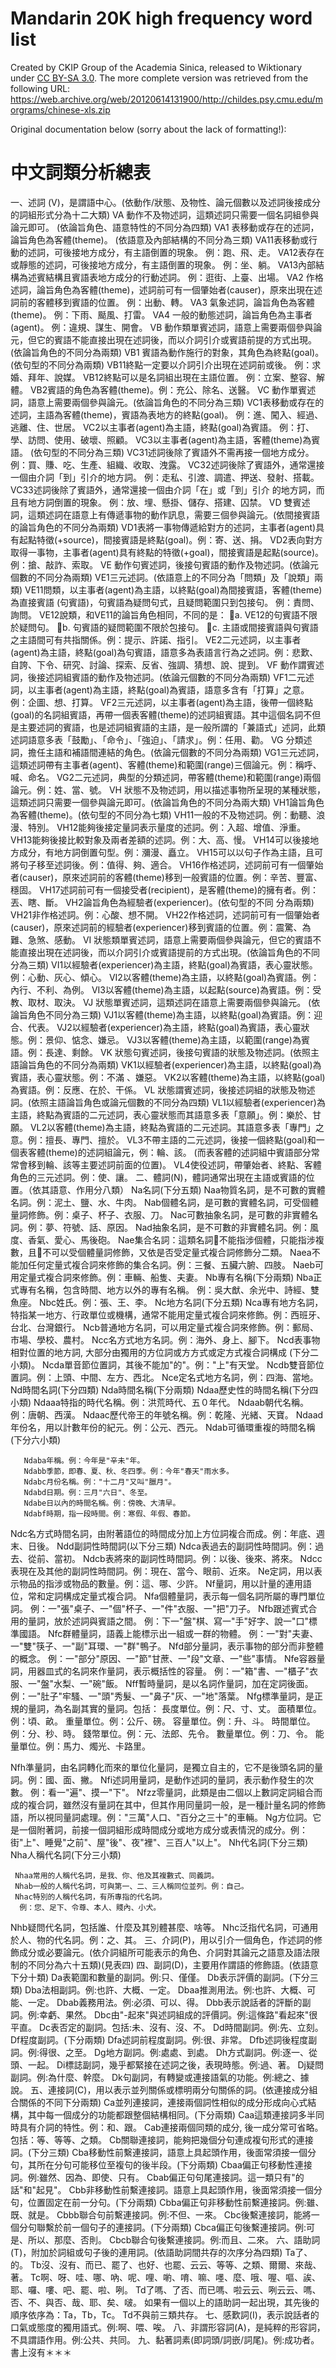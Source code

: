 # Mandarin 20K high frequency word list

Created by CKIP Group of the Academia Sinica, released to Wiktionary under [CC BY-SA 3.0](https://creativecommons.org/licenses/by-sa/3.0/). The more complete version was retrieved from the following URL: https://web.archive.org/web/20120614131900/http://childes.psy.cmu.edu/morgrams/chinese-xls.zip

Original documentation below (sorry about the lack of formatting!):


# 中文詞類分析總表

一、述詞 (V)，是謂語中心。(依動作/狀態、及物性、論元個數以及述詞後接成分的詞組形式分為十二大類)
VA	動作不及物述詞，這類述詞只需要一個名詞組參與論元即可。 (依論旨角色、語意特性的不同分為四類)
VA1	表移動或存在的述詞，論旨角色為客體(theme)。 (依語意及內部結構的不同分為三類)
VA11表移動或行動的述詞，可後接地方成分，有主語倒置的現象。
      	例：跑、飛、走。
VA12表存在或靜態的述詞，可後接地方成分，有主語倒置的現象。
    	  	例：坐、躺。
VA13內部結構為述賓結構且賓語表地方成分的行動述詞。
例：逛街、上臺、出場。
VA2	作格述詞，論旨角色為客體(theme)，述詞前可有一個肇始者(causer)，原來出現在述詞前的客體移到賓語的位置。
例：出動、轉。
VA3	氣象述詞，論旨角色為客體(theme)。
    			例：下雨、颳風、打雷。
VA4	一般的動態述詞，論旨角色為主事者(agent)。
    			例：違規、謀生、開會。
VB	動作類單賓述詞，語意上需要兩個參與論元，但它的賓語不能直接出現在述詞後，而以介詞引介或賓語前提的方式出現。(依論旨角色的不同分為兩類)
VB1	賓語為動作施行的對象，其角色為終點(goal)。 (依句型的不同分為兩類)
VB11終點一定要以介詞引介出現在述詞前或後。
例：求婚、拜年、說媒。
VB12終點可以是名詞組出現在主語位置。
例：立案、整容、解體。
VB2賓語的角色為客體(theme)。例：充公、除名、送醫。
VC	動作單賓述詞，語意上需要兩個參與論元。(依論旨角色的不同分為三類)
VC1表移動或存在的述詞，主語為客體(theme)，賓語為表地方的終點(goal)。
例：進、闖入、經過、逃離、住、世居。
VC2以主事者(agent)為主語，終點(goal)為賓語。
    例：打、學、訪問、使用、破壞、照顧。
VC3以主事者(agent)為主語，客體(theme)為賓語。
    (依句型的不同分為三類)
         VC31述詞後除了賓語外不需再接一個地方成分。
      例：買、賺、吃、生產、組織、收取、洩露。
     VC32述詞後除了賓語外，通常還接一個由介詞「到」引介的地方詞。
      例：走私、引渡、調遣、押送、發射、搭載。
     VC33述詞後除了賓語外，通常還接一個由介詞「在」或「到」引介
      的地方詞，而且有地方詞倒置的現象。
      例：放、埋、懸掛、儲存、搭建、囚禁。
VD	雙賓述詞，這類述詞在語意上有傳遞事物的動作訊息，需要三個參與論元。(依間接賓語的論旨角色的不同分為兩類)
     VD1表將一事物傳遞給對方的述詞，主事者(agent)具有起點特徵(+source)，間接賓語是終點(goal)。例：寄、送、捐。
   VD2表向對方取得一事物，主事者(agent)具有終點的特徵(+goal)，間接賓語是起點(source)。例：搶、敲詐、索取。
VE	動作句賓述詞，後接句賓語的動作及物述詞。(依論元個數的不同分為兩類)
   VE1三元述詞。(依語意上的不同分為「問類」及「說類」兩類)
       VE11問類，以主事者(agent)為主語，以終點(goal)為間接賓語，客體(theme)為直接賓語 (句賓語)，句賓語為疑問句式，且疑問範圍只到包接句。 例：責問、詢問。
     VE12說類，和VE11的論旨角色相同，不同的是：
          a. VE12的句賓語不限於疑問句。
       b. 句賓語的疑問範圍不限於包接句。
       c. 主語或間接賓語與句賓語之主語間可有共指關係。例：提示、許諾、指引。
   VE2二元述詞，以主事者(agent)為主語，終點(goal)為句賓語，語意多為表語言行為之述詞。例：悲歎、自誇、下令、研究、討論、探索、反省、強調、猜想、說、提到。
 VF	動作謂賓述詞，後接述詞組賓語的動作及物述詞。(依論元個數的不同分為兩類)
    VF1二元述詞，以主事者(agent)為主語，終點(goal)為賓語，語意多含有「打算」之意。例：企圖、想、打算。
   VF2三元述詞，以主事者(agent)為主語，後帶一個終點(goal)的名詞組賓語，再帶一個表客體(theme)的述詞組賓語。其中這個名詞不但是主要述詞的賓語，也是述詞組賓語的主語，是一般所謂的「兼語式」述詞，此類述詞語意多表「鼓勵」、「命令」、「強迫」、「請求」。例：任用、勸。
VG	分類述詞，擔任主語和補語間連結的角色。(依論元個數的不同分為兩類)
   VG1三元述詞，這類述詞帶有主事者(agent)、客體(theme)和範圍(range)三個論元。例：稱呼、喊、命名。
   VG2二元述詞，典型的分類述詞，帶客體(theme)和範圍(range)兩個論元。例：姓、當、號。
VH	狀態不及物述詞，用以描述事物所呈現的某種狀態，這類述詞只需要一個參與論元即可。(依論旨角色的不同分為兩大類)
    VH1論旨角色為客體(theme)。(依句型的不同分為七類)
      VH11一般的不及物述詞。例：動聽、浪漫、特別。
     VH12能夠後接定量詞表示量度的述詞。例：入超、增值、淨重。
     VH13能夠後接比較對象及兩者差額的述詞。例：大、高、慢。
     VH14可以後接地方成分，有地方詞倒置句型。例：瀰漫、矗立。
     VH15可以以句子作為主語，且可將句子移至述詞後。例：值得、夠、適合。
     VH16作格述詞，述詞前可有一個肇始者(causer)，原來述詞前的客體(theme)移到一般賓語的位置。例：辛苦、豐富、穩固。
     VH17述詞前可有一個接受者(recipient)，是客體(theme)的擁有者。例：丟、瞎、斷。
   VH2論旨角色為經驗者(experiencer)。(依句型的不同
    分為兩類)
     VH21非作格述詞。例：心酸、想不開。
     VH22作格述詞，述詞前可有一個肇始者(causer)，原來述詞前的經驗者(experiencer)移到賓語的位置。例：震驚、為難、急煞、感動。
VI	狀態類單賓述詞，語意上需要兩個參與論元，但它的賓語不能直接出現在述詞後，而以介詞引介或賓語提前的方式出現。(依論旨角色的不同分為三類)
   VI1以經驗者(experiencer)為主語，終點(goal)為賓語，表心靈狀態。例：心動、灰心、傾心。
   VI2以客體(theme)為主語，以終點(goal)為賓語。例：內行、不利、為例。
   VI3以客體(theme)為主語，以起點(source)為賓語。例：受教、取材、取決。
 VJ	狀態單賓述詞，這類述詞在語意上需要兩個參與論元。 (依論旨角色不同分為三類)
    VJ1以客體(theme)為主語，以終點(goal)為賓語。例：迎合、代表。
   VJ2以經驗者(experiencer)為主語，終點(goal)為賓語，表心靈狀態。例：景仰、惦念、嫌忌。
   VJ3以客體(theme)為主語，以範圍(range)為賓語。例：長達、剩餘。
VK	狀態句賓述詞，後接句賓語的狀態及物述詞。(依照主語論旨角色的不同分為兩類)
   VK1以經驗者(experiencer)為主語，以終點(goal)為賓語，表心靈狀態。例：不滿 、嫌惡。
   VK2以客體(theme)為主語，以終點(goal)為賓語。例：反應、在於、干係。
VL	狀態謂賓述詞，後接述詞組的狀態及物述詞。(依照主語論旨角色或論元個數的不同分為四類)
   VL1以經驗者(experiencer)為主語，終點為賓語的二元述詞，表心靈狀態而其語意多表「意願」。例：樂於、甘願。
   VL2以客體(theme)為主語，終點為賓語的二元述詞。其語意多表「專門」之意。例：擅長、專門、擅於。
   VL3不帶主語的二元述詞，後接一個終點(goal)和一個表客體(theme)的述詞組論元，例：輪、該。 (而表客體的述詞組中賓語部分常常會移到輪、該等主要述詞前面的位置)。
   VL4使役述詞，帶肇始者、終點、客體角色的三元述詞。例：使、讓。
二、體詞(N)，體詞通常出現在主語或賓語的位置。（依其語意、作用分八類）
 Na名詞(下分五類)
   Naa物質名詞，是不可數的實體名詞。例：泥土、鹽、水、牛肉。
   Nab個體名詞，是可數的實體名詞，可受個體量詞修飾。例：桌子、杯子、衣服、刀。
   Nac可數抽象名詞，是可數的非實體名詞。例：夢、符號、話、原因。
   Nad抽象名詞，是不可數的非實體名詞。例：風度、香氣、愛心、馬後砲。
   Nae集合名詞：這類名詞不能指涉個體，只能指涉複數，且不可以受個體量詞修飾，又依是否受定量式複合詞修飾分二類。
     Naea不能加任何定量式複合詞來修飾的集合名詞。例：三餐、五臟六腑、四肢。
     Naeb可用定量式複合詞來修飾。例：車輛、船隻、夫妻。
 Nb專有名稱(下分兩類)
   Nba正式專有名稱，包含時間、地方以外的專有名稱。
    例：吳大猷、余光中、詩經、雙魚座。
   Nbc姓氏。例：張、王、李。
 Nc地方名詞(下分五類)
   Nca專有地方名詞，特指某一地方、行政單位或機構，通常不能用定量式複合詞來修飾。例：西班牙、台北、台灣銀行。
   Ncb普通地方名詞，可以用定量式複合詞來修飾。例：郵局、市場、學校、農村。
   Ncc名方式地方名詞。例：海外、身上、腳下。
   Ncd表事物相對位置的地方詞, 大部分由獨用的方位詞或方方式或定方式複合詞構成 (下分二小類)。
     Ncda單音節位置詞，其後不能加"的"。例："上"有天堂。
     Ncdb雙音節位置詞。例：上頭、中間、左方、西北。
   Nce定名式地方名詞，例：四海、當地。
 Nd時間名詞(下分四類)
   Nda時間名稱(下分兩類)
      Ndaa歷史性的時間名稱(下分四小類)
       Ndaaa特指的時代名稱。例：洪荒時代、五０年代。
       Ndaab朝代名稱。例：唐朝、西漢。
       Ndaac歷代帝王的年號名稱。例：乾隆、光緒、天寶。
       Ndaad年份名，用以計數年份的紀元。例：公元、西元。
      Ndab可循環重複的時間名稱(下分六小類)

       Ndaba年稱。例：今年是"辛未"年。
       Ndabb季節，即春、夏、秋、冬四季。例：今年"春天"雨水多。
       Ndabc月份名稱。例："十二月"又叫"臘月"。
       Ndabd日期。例：三月"六日"、冬至。
       Ndabe日以內的時間名稱。例：傍晚、大清早。
       Ndabf時期，指一段時間。例：寒假、年假、春節。
   Ndc名方式時間名詞，由附著語位的時間成分加上方位詞複合而成。例：年底、週末、日後。
   Ndd副詞性時間詞(以下分三類)
     Ndca表過去的副詞性時間詞。例：過去、從前、當初。
     Ndcb表將來的副詞性時間詞。例：以後、後來、將來。
     Ndcc表現在及其他的副詞性時間詞。例：現在、當今、眼前、近來。
 Ne定詞，用以表示物品的指涉或物品的數量。例：這、哪、少許。
 Nf量詞，用以計量的連用語位，常和定詞構成定量式複合詞。
   Nfa個體量詞，表示每一個名詞所屬的專門單位詞。
    例：一"張"桌子、一"個"杯子、一"件"衣服、一"把"刀子。
   Nfb跟述賓式合用的量詞，放於述詞與賓語之間。
    例：下一"盤"棋、寫一"手"好字、說一"口"標準國語。
   Nfc群體量詞，語義上能標示出一組或一群的物體。
    例：一"對"夫妻、一"雙"筷子、一"副"耳環、一"群"鴨子。
   Nfd部分量詞，表示事物的部分而非整體的概念。
    例：一"部分"原因、一"節"甘蔗、一"段"文章、一"些"事情。
   Nfe容器量詞，用器皿式的名詞來作量詞，表示概括性的容量。
    例：一"箱"書、一"櫃子"衣服、一"盤"水梨、一"碗"飯。
   Nff暫時量詞，是以名詞作量詞，加在定詞後面。
    例：一"肚子"牢騷、一"頭"秀髮、一"鼻子"灰、一"地"落葉。
   Nfg標準量詞，是正規的量詞，為名副其實的量詞。包括：
      長度單位。例：尺、寸、丈。
      面積單位。例：頃、畝。
      重量單位。例：公斤、磅。
      容量單位。例：升、斗。
      時間單位。例：分、秒、時。
      錢幣單位。例：元、法郎、先令。
      數量單位。例：刀、令。
      能量單位。例：馬力、燭光、卡路里。

   Nfh準量詞，由名詞轉化而來的單位化量詞，是獨立自主的，它不是後頭名詞的量詞。例：國、面、撇。
   Nfi述詞用量詞，是動作述詞的量詞，表示動作發生的次數。
    例：看一"遍"、摸一"下"。
   Nfzz零量詞，此類是由二個以上數詞定詞組合而成的複合詞，雖然沒有量詞在其中，但其作用同量詞一般，是一種計量名詞的修飾語，所以視同量詞處理。例："三萬"人口、"百分之三十"的車輛。
 Ng方位詞。它是一個附著詞，前接一個詞組形成時間成分或地方成分或表情況的成分。例：街"上"、睡覺"之前"、屋"後"、夜"裡"、三百人"以上"。
 Nh代名詞(下分三類)
   Nha人稱代名詞(下分三小類)

     Nhaa常用的人稱代名詞，是我、你、他及其複數式、同義詞。
     Nhab一般的人稱代名詞，可與第一、二、三人稱同位並列。例：自己。
     Nhac特別的人稱代名詞，有所專指的代名詞。
      例：您、足下、令尊、本人、賤內、小犬。
   Nhb疑問代名詞，包括誰、什麼及其別體甚麼、啥等。
   Nhc泛指代名詞，可通用於人、物的代名詞。例：之、其。
三、介詞(P)，用以引介一個角色，作述詞的修飾成分或必要論元。(依介詞組所可能表示的角色、介詞對其論元之語意及語法限制的不同分為六十五類)(見表四)
四、副詞(D)，主要用作謂語的修飾語。(依語意下分十類)
 Da表範圍和數量的副詞。例:只、僅僅。
 Db表示評價的副詞。(下分三類)
   Dba法相副詞。例:也許、大概、一定。
     Dbaa推測用法。例:也許、大概、可能、一定。
     Dbab義務用法。例:必須、可以、得。
   Dbb表示說話者的評斷的副詞。例:幸虧、果然。
   Dbc由"-起來"與述詞組成的評價詞。例:這條路"看起來"很平直。
 Dc表否定的副詞。包括:未、沒有、沒、不。
 Dd時間副詞。例:先、立刻。
 Df程度副詞。(下分兩類)
   Dfa述詞前程度副詞。例:很、非常。
   Dfb述詞後程度副詞。例:得很、之至。
 Dg地方副詞。例:處處、到處。
 Dh方式副詞。例:逐一、從頭、一起。
 Di標誌副詞，幾乎都緊接在述詞之後，表現時態。例:過、著。
 Dj疑問副詞。例:為什麼、幹麼。
 Dk句副詞，有轉變或連接語氣的功能。例:總之、據說。
五、連接詞(C)，用以表示並列關係或標明兩分句關係的詞。(依連接成分組合關係的不同下分兩類)
 Ca並列連接詞，連接兩個詞性相似的成分形成向心式結構，其中每一個成分的功能都跟整個結構相同。(下分兩類)
   Caa這類連接詞多半同時具有介詞的特性。例：和、跟。
   Cab連接兩個同類的成分, 後一成分常可省略。包括：等、等等、之類。
 Cb關聯連接詞，能夠把幾個分句連成複句形式的連接詞。(下分三類)
   Cba移動性前繫連接詞，語意上具起頭作用，後面常須接一個分句，其所在分句可能移位至複句的後半段。(下分兩類)
     Cbaa偏正句移動性連接詞。例:雖然、因為、即使、只有。
     Cbab偏正句句尾連接詞。這一類只有"的話"和"起見"。
   Cbb非移動性前繫連接詞。語意上具起頭作用，後面常須接一個分句，位置固定在前一分句。(下分兩類)
     Cbba偏正句非移動性前繫連接詞。例:雖、既、就是。
     Cbbb聯合句前繫連接詞。例:不但、一來。
   Cbc後繫連接詞，能將一個分句聯繫於前一個句子的連接詞。(下分兩類)
     Cbca偏正句後繫連接詞。例:可是、所以、那麼、否則。
     Cbcb聯合句後繫連接詞。例:而且、二來。
六、語助詞(T)，附加於詞組或句子後的連用詞。(依語助詞間共存的次序分為四類)
 Ta了、 的。
 Tb沒、沒有、而已、罷了、也好、也罷、云云、等等、之類、爾爾、來哉、著。
 Tc啊、呀、哇、哪、吶、呢、哩、喲、唷、嘛、嚜、麼、哦、喔、嘔、誒、耶、囉、嘍、吧、罷、啦、咧。
 Td了嗎、了否、而已嗎、啦云云、咧云云、嗎、否、不、與否、哉、耶、矣、啵。
  如果有一個以上的語助詞一起出現，其先後的順序依序為：Ta，Tb，Tc。
 Td不與前三類共存。
七、感歎詞(I)，表示說話者的口氣或態度的獨用語式。例:啊、喂、唉。
八、非謂形容詞(A)，是純粹的形容詞，不具謂語作用。例:公共、共同。
九、黏著詞素(即詞頭/詞嵌/詞尾)。例:成功者。 書上沒有＊＊＊
